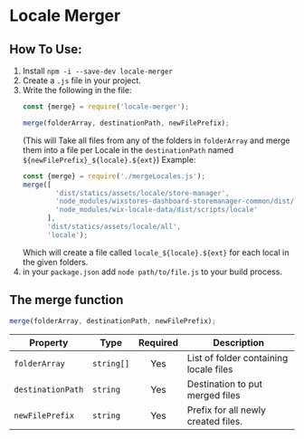 Locale Merger
==========================


## How To Use:
1. Install `npm -i --save-dev locale-merger` 
2. Create a `.js` file in your project.
3. Write the following in the file:
    ```typescript
    const {merge} = require('locale-merger');
    
    merge(folderArray, destinationPath, newFilePrefix);
    ```
    (This will Take all files from any of the folders in `folderArray` and merge them into a file per Locale in the `destinationPath` named `${newFilePrefix}_${locale}.${ext}`)
    Example:
    ```typescript
    const {merge} = require('./mergeLocales.js');
    merge([
            'dist/statics/assets/locale/store-manager',
            'node_modules/wixstores-dashboard-storemanager-common/dist/statics/assets/locale/storemanager-common',
            'node_modules/wix-locale-data/dist/scripts/locale'
          ],
          'dist/statics/assets/locale/all',
          'locale');
    ```
    Which will create a file called `locale_${locale}.${ext}` for each local in the given folders.
4. in your `package.json` add `node path/to/file.js` to your build process.
  
  
## The merge function

```typescript
merge(folderArray, destinationPath, newFilePrefix);
```

| Property         | Type       | Required | Description                              |
| ---------------- | ---------- | :------: | ---------------------------------------- |
| `folderArray`    | `string[]` |   Yes    | List of folder containing locale files   |
| `destinationPath`| `string`   |   Yes    | Destination to put merged files          |
| `newFilePrefix`  | `string`   |   Yes    | Prefix for all newly created files.      |
